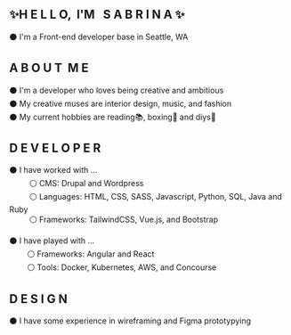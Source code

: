 ## ✨H E L L O, &nbsp;I'M &nbsp; S A B R I N A ✨ ##

⚫ I'm a Front-end developer base in Seattle, WA <br>

## A B O U T &nbsp;M E ##

⚫ I'm a developer who loves being creative and ambitious <br>
⚫ My creative muses are interior design, music, and fashion <br>
⚫ My current hobbies are reading📚, boxing🥊 and diys💅 <br>

## D E V E L O P E R ##

⚫ I have worked with ... <br>
&emsp; &emsp; ⚪ CMS: Drupal and Wordpress <br>
&emsp; &emsp; ⚪ Languages: HTML, CSS, SASS, Javascript, Python, SQL, Java and Ruby <br>
&emsp; &emsp; ⚪ Frameworks: TailwindCSS, Vue.js, and Bootstrap <br>

⚫ I have played with ... <br>
&emsp; &emsp;⚪ Frameworks: Angular and React <br>
&emsp; &emsp;⚪ Tools: Docker, Kubernetes, AWS, and Concourse <br>

## D E S I G N ##
⚫ I have some experience in wireframing and Figma prototypying 

  

